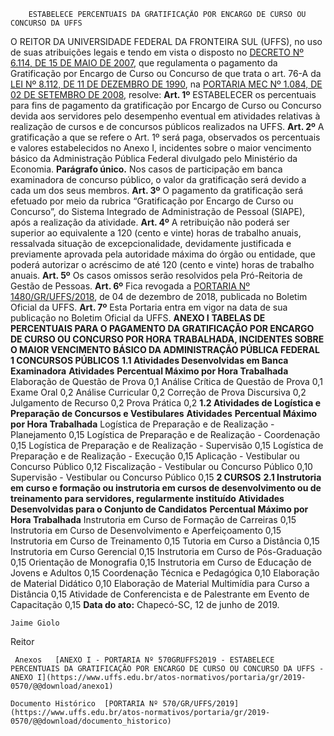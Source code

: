         ESTABELECE PERCENTUAIS DA GRATIFICAÇÃO POR ENCARGO DE CURSO OU CONCURSO DA UFFS  

 O REITOR DA UNIVERSIDADE FEDERAL DA FRONTEIRA SUL (UFFS), no uso de suas atribuições legais e tendo em vista o disposto no [DECRETO Nº 6.114, DE 15 DE MAIO DE 2007](http://www.planalto.gov.br/ccivil_03/_Ato2007-2010/2007/Decreto/D6114.htm), que regulamenta o pagamento da Gratificação por Encargo de Curso ou Concurso de que trata o art. 76-A da [LEI Nº 8.112, DE 11 DE DEZEMBRO DE 1990](http://www.planalto.gov.br/ccivil_03/leis/l8112cons.htm), na [PORTARIA MEC Nº 1.084, DE 02 DE SETEMBRO DE 2008](http://www.normasbrasil.com.br/norma/portaria-1084-2008_210213.html), resolve:   **Art. 1º**  ESTABELECER os percentuais para fins de pagamento da gratificação por Encargo de Curso ou Concurso devida aos servidores pelo desempenho eventual em atividades relativas à realização de cursos e de concursos públicos realizados na UFFS.   **Art. 2º**  A gratificação a que se refere o Art. 1º será paga, observados os percentuais e valores estabelecidos no Anexo I, incidentes sobre o maior vencimento básico da Administração Pública Federal divulgado pelo Ministério da Economia. **Parágrafo único.**  Nos casos de participação em banca examinadora de concurso público, o valor da gratificação será devido a cada um dos seus membros.   **Art. 3º**  O pagamento da gratificação será efetuado por meio da rubrica “Gratificação por Encargo de Curso ou Concurso”, do Sistema Integrado de Administração de Pessoal (SIAPE), após a realização da atividade.   **Art. 4º**  A retribuição não poderá ser superior ao equivalente a 120 (cento e vinte) horas de trabalho anuais, ressalvada situação de excepcionalidade, devidamente justificada e previamente aprovada pela autoridade máxima do órgão ou entidade, que poderá autorizar o acréscimo de até 120 (cento e vinte) horas de trabalho anuais.   **Art. 5º**  Os casos omissos serão resolvidos pela Pró-Reitoria de Gestão de Pessoas.   **Art. 6º**  Fica revogada a [PORTARIA Nº 1480/GR/UFFS/2018](https://www.uffs.edu.br/atos-normativos/portaria/gr/2018-1480), de 04 de dezembro de 2018, publicada no Boletim Oficial da UFFS.   **Art. 7º**  Esta Portaria entra em vigor na data de sua publicação no Boletim Oficial da UFFS.   **ANEXO I**  **TABELAS DE PERCENTUAIS PARA O PAGAMENTO DA GRATIFICAÇÃO POR ENCARGO DE CURSO OU CONCURSO POR HORA TRABALHADA, INCIDENTES SOBRE O MAIOR VENCIMENTO BÁSICO DA ADMINISTRAÇÃO PÚBLICA FEDERAL**  **1 CONCURSOS PÚBLICOS** **1.1 Atividades Desenvolvidas em Banca Examinadora**     **Atividades**   **Percentual Máximo por Hora Trabalhada**     Elaboração de Questão de Prova   0,1     Análise Crítica de Questão de Prova   0,1     Exame Oral   0,2     Análise Curricular   0,2     Correção de Prova Discursiva   0,2     Julgamento de Recurso   0,2     Prova Prática   0,2      **1.2 Atividades de Logística e Preparação de Concursos e Vestibulares**     **Atividades**   **Percentual Máximo por Hora Trabalhada**     Logística de Preparação e de Realização - Planejamento   0,15     Logística de Preparação e de Realização - Coordenação   0,15     Logística de Preparação e de Realização - Supervisão   0,15     Logística de Preparação e de Realização - Execução   0,15     Aplicação - Vestibular ou Concurso Público   0,12     Fiscalização - Vestibular ou Concurso Público   0,10     Supervisão - Vestibular ou Concurso Público   0,15      **2 CURSOS** **2.1 Instrutoria em curso e formação ou instrutoria em cursos de desenvolvimento ou de treinamento para servidores, regularmente instituído**     **Atividades Desenvolvidas para o Conjunto de Candidatos**   **Percentual Máximo por Hora Trabalhada**     Instrutoria em Curso de Formação de Carreiras   0,15     Instrutoria em Curso de Desenvolvimento e Aperfeiçoamento   0,15     Instrutoria em Curso de Treinamento   0,15     Tutoria em Curso a Distância   0,15     Instrutoria em Curso Gerencial   0,15     Instrutoria em Curso de Pós-Graduação   0,15     Orientação de Monografia   0,15     Instrutoria em Curso de Educação de Jovens e Adultos   0,15     Coordenação Técnica e Pedagógica   0,10     Elaboração de Material Didático   0,10     Elaboração de Material Multimídia para Curso a Distância   0,15     Atividade de Conferencista e de Palestrante em Evento de Capacitação   0,15            **Data do ato:** Chapecó-SC, 12 de junho de 2019.   
 

    Jaime Giolo   
 Reitor 

     Anexos   [ANEXO I - PORTARIA Nº 570GRUFFS2019 - ESTABELECE PERCENTUAIS DA GRATIFICAÇÃO POR ENCARGO DE CURSO OU CONCURSO DA UFFS - ANEXO I](https://www.uffs.edu.br/atos-normativos/portaria/gr/2019-0570/@@download/anexo1)  

    Documento Histórico  [PORTARIA Nº 570/GR/UFFS/2019](https://www.uffs.edu.br/atos-normativos/portaria/gr/2019-0570/@@download/documento_historico)     
      